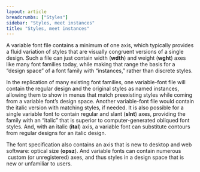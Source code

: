 ```yaml
---
layout: article
breadcrumbs: ["Styles"]
sidebar: "Styles, meet instances"
title: "Styles, meet instances"
---
```

A variable font file contains a minimum of one axis, which typically provides a fluid variation of styles that are visually congruent versions of a single design. Such a file can just contain width (<b>wdth</b>) and weight (<b>wght</b>) axes like many font families today, while making that range the basis for a “design space” of a font family with “instances,” rather than discrete styles. 

In the replication of many existing font families, one variable-font file will contain the regular design and the original styles as named instances, allowing them to show in menus that match preexisting styles while coming from a variable font’s design space. Another variable-font file would contain the italic version with matching styles, if needed. It is also possible for a single variable font to contain regular and slant (<b>slnt</b>) axes, providing the family with an “italic” that is superior to computer-generated obliqued font styles. And, with an italic (<b>ital</b>) axis, a variable font can substitute contours from regular designs for an italic design. 

The font specification also contains an axis that is new to desktop and web software: optical size (<strong>opsz</strong>). And variable fonts can contain numerous  custom (or unregistered) axes, and thus styles in a design space that is new or unfamiliar to users.
